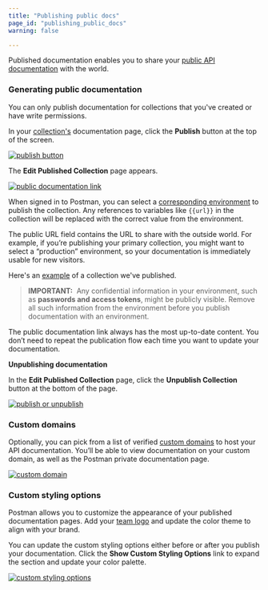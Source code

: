 ```yaml
---
title: "Publishing public docs"
page_id: "publishing_public_docs"
warning: false

---
```


Published documentation enables you to share your [public API documentation](/docs/postman_for_publishers/public_api_docs/) with the world. 

### Generating public documentation

You can only publish documentation for collections that you've created or have write permissions.

In your [collection's](/docs/postman/api_documentation/viewing_documentation/) documentation page, click the **Publish** button at the top of the screen.

[![publish button](https://assets.postman.com/postman-docs/docs-publish-button2.png) ](https://assets.postman.com/postman-docs/docs-publish-button2.png)  

The **Edit Published Collection** page appears.

[![public documentation link](https://assets.postman.com/postman-docs/docs-public-view.png)](https://assets.postman.com/postman-docs/docs-public-view.png)

When signed in to Postman, you can select a [corresponding environment](/docs/postman/api_documentation/environments_and_environment_templates/) to publish the collection. Any references to variables like `{{url}}` in the collection will be replaced with the correct value from the environment. 

The public URL field contains the URL to share with the outside world. For example, if you’re publishing your primary collection, you might want to select a “production” environment, so your documentation is immediately usable for new visitors.

Here's an [example](https://documenter.getpostman.com/view/583/coopers-meal-plan/4u2) of a collection we've published.


> **IMPORTANT:**  Any confidential information in your environment, such as **passwords and access tokens**, might be publicly visible. Remove all such information from the environment before you publish documentation with an environment.

The public documentation link always has the most up-to-date content. You don’t need to repeat the publication flow each time you want to update your documentation.

**Unpublishing documentation**

In the **Edit Published Collection** page, click the **Unpublish Collection** button at the bottom of the page.

[![publish or unpublish](https://assets.postman.com/postman-docs/docs-unpublish2.png)](https://assets.postman.com/postman-docs/docs-unpublish2.png)

### Custom domains

Optionally, you can pick from a list of verified [custom domains](/docs/postman/api_documentation/adding_and_verifying_custom_domains/) to host your API documentation. You’ll be able to view documentation on your custom domain, as well as the Postman private documentation page. 

[![custom domain](https://assets.postman.com/postman-docs/docs-custom-domains.png)](https://assets.postman.com/postman-docs/docs-custom-domains.png)

### Custom styling options

Postman allows you to customize the appearance of your published documentation pages. Add your [team logo](/docs/postman/api_documentation/adding_team_name_and_logo/) and update the color theme to align with your brand. 

You can update the custom styling options either before or after you publish your documentation. Click the **Show Custom Styling Options** link to expand the section and update your color palette.

[![custom styling options](https://assets.postman.com/postman-docs/docs-custom-styling.png)](https://assets.postman.com/postman-docs/docs-custom-styling.png)
